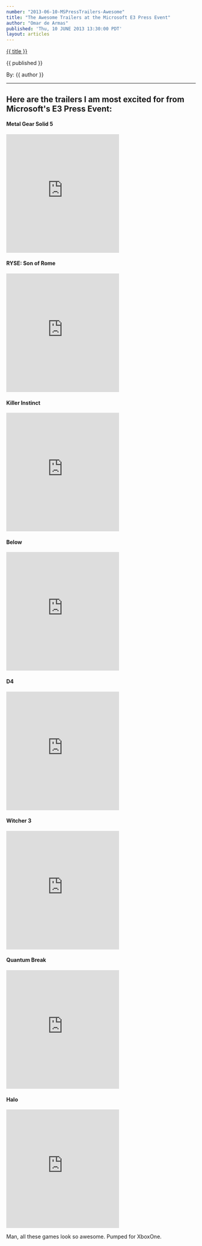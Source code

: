```yaml
---
number: "2013-06-10-MSPressTrailers-Awesome"
title: "The Awesome Trailers at the Microsoft E3 Press Event"
author: "Omar de Armas"
published: 'Thu, 10 JUNE 2013 13:30:00 PDT'
layout: articles
---
```


<a href="../posts/{{ number }}.html" class='postTitleLink'><p class='postTitle'>{{ title }}</p></a>
<p class='postPublished'>{{ published }}</p>
<p class='postAuthor'>By: {{ author }}</p>
<hr>
<h2>Here are the trailers I am most excited for from Microsoft's E3 Press Event:</h2>
<h4>Metal Gear Solid 5</h4>

<div class="vid_container">
  <iframe frameborder="0" height="315" src="http://www.youtube.com/embed/0yTVFBp7VP4"></iframe>
</div>

<h4>RYSE: Son of Rome</h4>

<div class="vid_container">
  <iframe frameborder="0" height="315" src="http://www.youtube.com/embed/4MfYuP6L44k"></iframe>
</div>

<h4>Killer Instinct</h4>

<div class="vid_container">
  <iframe frameborder="0" height="315" src="http://www.youtube.com/embed/qBUyUfHzxDE"></iframe>
</div>

<h4>Below</h4>

<div class="vid_container">
  <iframe frameborder="0" height="315" src="http://www.youtube.com/embed/8wuR9lOnGNo"></iframe>
</div>

<h4>D4</h4>

<div class="vid_container">
  <iframe frameborder="0" height="315" src="http://www.youtube.com/embed/Qq5dB4OhBLY"></iframe>
</div>

<h4>Witcher 3</h4>

<div class="vid_container">
  <iframe frameborder="0" height="315" src="http://www.youtube.com/embed/TUpM2yu-iFE"></iframe>
</div>

<h4>Quantum Break</h4>

<div class="vid_container">
  <iframe frameborder="0" height="315" src="http://www.youtube.com/embed/L0KzBVewfEg"></iframe>
</div>

<h4>Halo</h4>

<div class="vid_container">
  <iframe frameborder="0" height="315" src="http://www.youtube.com/embed/ZipoIbBDf-c"></iframe>
</div>

<p class='sluglineCenter'>Man, all these games look so awesome. Pumped for XboxOne.</p>
